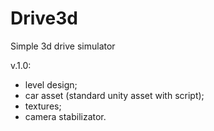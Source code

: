 # Drive3d
Simple 3d drive simulator

v.1.0:
- level design;
- car asset (standard unity asset with script);
- textures;
- camera stabilizator.
